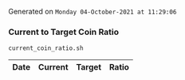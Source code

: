 Generated on `Monday 04-October-2021 at 11:29:06`

### Current to Target Coin Ratio
`current_coin_ratio.sh`

Date|Current|Target|Ratio
---|---|---|---
